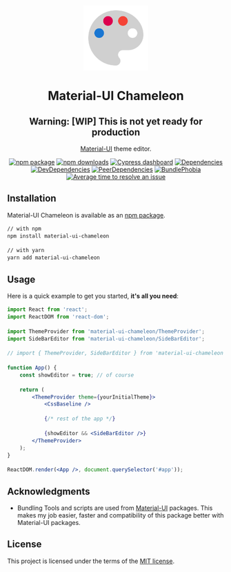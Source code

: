 <p align="center">
    <a href="https://davityavryan.github.io/material-ui-chameleon" rel="noopener" target="_blank">
        <img width="150" src="https://raw.githubusercontent.com/davityavryan/material-ui-chameleon/master/gh-pages/src/static/img/logo.svg?sanitize=true" alt="Material-UI Chameleon">
    </a>
</p>

<h1 align="center">Material-UI Chameleon</h1>

<div align="center">

## Warning: [WIP] This is not yet ready for production

[Material-UI](https://material-ui.com/) theme editor.

[![npm package](https://img.shields.io/npm/v/material-ui-chameleon/latest.svg)](https://www.npmjs.com/package/material-ui-chameleon)
[![npm downloads](https://img.shields.io/npm/dm/material-ui-chameleon.svg)](https://www.npmjs.com/package/material-ui-chameleon)
[![Cypress dashboard](https://img.shields.io/endpoint?url=https://dashboard.cypress.io/badge/simple/99caai/master&style=flat&logo=cypress)](https://dashboard.cypress.io/projects/99caai/runs)
[![Dependencies](https://img.shields.io/david/davityavryan/material-ui-chameleon)](https://david-dm.org/davityavryan/material-ui-chameleon/master)
[![DevDependencies](https://img.shields.io/david/dev/davityavryan/material-ui-chameleon)](https://david-dm.org/davityavryan/material-ui-chameleon/master?type=dev)
[![PeerDependencies](https://img.shields.io/david/peer/davityavryan/material-ui-chameleon)](https://david-dm.org/davityavryan/material-ui-chameleon/master?type=peer)
[![BundlePhobia](https://badgen.net/bundlephobia/minzip/material-ui-chameleon)](https://bundlephobia.com/result?p=material-ui-chameleon)
[![Average time to resolve an issue](https://isitmaintained.com/badge/resolution/davityavryan/material-ui-chameleon.svg)](https://isitmaintained.com/project/davityavryan/material-ui-chameleon "Average time to resolve an issue")

</div>

## Installation

Material-UI Chameleon is available as an [npm package](https://www.npmjs.com/package/material-ui-chameleon).

```sh
// with npm
npm install material-ui-chameleon

// with yarn
yarn add material-ui-chameleon
```

## Usage

Here is a quick example to get you started, **it's all you need**:

```jsx
import React from 'react';
import ReactDOM from 'react-dom';

import ThemeProvider from 'material-ui-chameleon/ThemeProvider';
import SideBarEditor from 'material-ui-chameleon/SideBarEditor';

// import { ThemeProvider, SideBarEditor } from 'material-ui-chameleon';

function App() {
    const showEditor = true; // of course

    return (
        <ThemeProvider theme={yourInitialTheme}>
            <CssBaseline />

            {/* rest of the app */}

            {showEditor && <SideBarEditor />}
        </ThemeProvider>
    );
}

ReactDOM.render(<App />, document.querySelector('#app'));
```

## Acknowledgments

* Bundling Tools and scripts are used from [Material-UI](https://github.com/mui-org/material-ui) packages. This makes my job easier, faster and compatibility of this package better with Material-UI packages.


## License

This project is licensed under the terms of the
[MIT license](/LICENSE.md).
